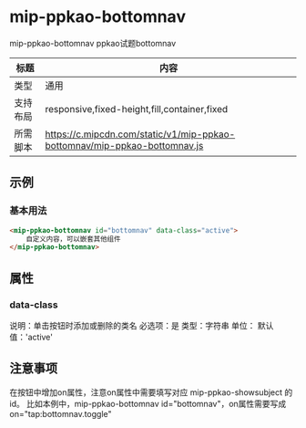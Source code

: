 # mip-ppkao-bottomnav

mip-ppkao-bottomnav ppkao试题bottomnav

标题|内容
----|----
类型|通用
支持布局|responsive,fixed-height,fill,container,fixed
所需脚本|https://c.mipcdn.com/static/v1/mip-ppkao-bottomnav/mip-ppkao-bottomnav.js

## 示例

### 基本用法
```html
<mip-ppkao-bottomnav id="bottomnav" data-class="active">
    自定义内容，可以嵌套其他组件
</mip-ppkao-bottomnav>
```

## 属性

### data-class
说明：单击按钮时添加或删除的类名
必选项：是
类型：字符串
单位：
默认值：'active'


## 注意事项
在按钮中增加on属性，注意on属性中需要填写对应 mip-ppkao-showsubject 的id。
比如本例中，mip-ppkao-bottomnav id="bottomnav"，on属性需要写成 on="tap:bottomnav.toggle"

